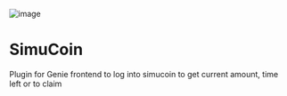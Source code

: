 ![image](https://user-images.githubusercontent.com/28072996/222954447-4e2d9957-f8ef-4b25-89ae-bd99e8a7a104.png)

# SimuCoin
Plugin for Genie frontend to log into simucoin to get current amount, time left or to claim
